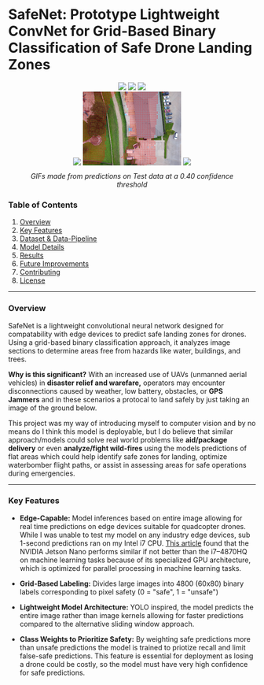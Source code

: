 <h1> SafeNet: Prototype Lightweight ConvNet for Grid-Based Binary Classification of Safe Drone Landing Zones </h1>
<figure align="center">
    <div align="center">
      <img src="/imgs/gifs/gif1.gif" width="200" />
      <img src="/imgs/gifs/gif2.gif" width="200" />
      <img src="/imgs/gifs/gif4.gif" width="200" />
      <br>
      <img src="/imgs/gifs/gif5.gif" width="200" />
      <img src="/imgs/gifs/gif6.gif" width="200" />
      <img src="/imgs/gifs/gif7.gif" width="200" />
    </div> 
    <figcaption style="font-style: italic; margin-top: 10px;">GIFs made from predictions on Test data at a 0.40 confidence threshold</figcaption>
</figure>

### Table of Contents
1. [Overview](#overview)  
2. [Key Features](#key-features)  
5. [Dataset & Data-Pipeline](#dataset)
6. [Model Details](#model-details)
7. [Results](#performance-metrics)  
8. [Future Improvements](#future-improvements)  
9. [Contributing](#contributing)  
10. [License](#license)  

---

### Overview  
SafeNet is a lightweight convolutional neural network designed for compatability with edge devices to predict safe landing zones for drones. Using a grid-based binary classification approach, it analyzes image sections to determine areas free from hazards like water, buildings, and trees.

**Why is this significant?** 
With an increased use of UAVs (unmanned aerial vehicles) in **disaster relief and warefare,** operators may encounter disconnections caused by weather, low battery, obstacles, or **GPS Jammers** and in these scenarios a protocal to land safely by just taking an image of the ground below. 

This project was my way of introducing myself to computer vision and by no means do I think this model is deployable, but I do believe that similar approach/models could solve real world problems like **aid/package delivery** or even **analyze/fight wild-fires** using the models predictions of flat areas which could help identify safe zones for landing, optimize waterbomber flight paths, or assist in assessing areas for safe operations during emergencies.

---

### Key Features  
- **Edge-Capable:** Model inferences based on entire image allowing for real time predictions on edge devices suitable for quadcopter drones. While I was unable to test my model on any industry edge devices, sub 1-second predictions ran on my Intel i7 CPU. [This article](https://medium.com/@samsterckval/google-coral-edge-tpu-vs-nvidia-jetson-nano-a-quick-deep-dive-into-edgeai-performance-bc7860b8d87a) found that the NVIDIA Jetson Nano performs similar if not better than the i7–4870HQ on machine learning tasks because of its specialized GPU architecture, which is optimized for parallel processing in machine learning tasks.

- **Grid-Based Labeling:** Divides large images into 4800 (60x80) binary labels corresponding to pixel safety (0 = "safe", 1 = "unsafe") 
- **Lightweight Model Architecture:** YOLO inspired, the model predicts the entire image rather than image kernels allowing for faster predictions compared to the alternative sliding window approach.

- **Class Weights to Prioritize Safety:** By weighting safe predictions more than unsafe predictions the model is trained to priotize recall and limit false-safe predictions. This feature is essential for deployment as losing a drone could be costly, so the model must have very high confidence for safe predictions. 

